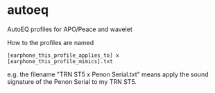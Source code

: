# autoeq
AutoEQ profiles for APO/Peace and wavelet

How to the profiles are named
```
[earphone_this_profile_applies_to] x [earphone_this_profile_mimics].txt
```
e.g. the filename  "TRN ST5 x Penon Serial.txt" means apply the sound signature of the Penon Serial to my TRN ST5.